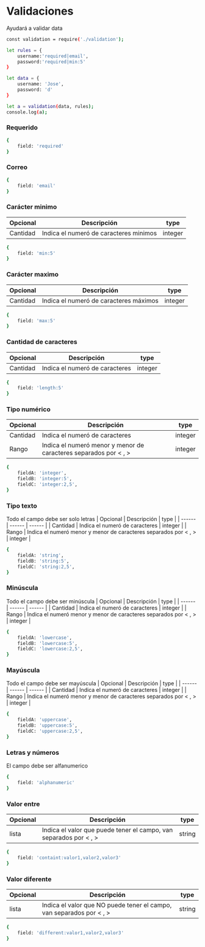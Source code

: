 # Validaciones
Ayudará a validar data

```sh
const validation = require('./validation');

let rules = {
    username:'required|email',
    password:'required|min:5'
}

let data = {
    username: 'Jose',
    password: 'd'
}

let a = validation(data, rules);
console.log(a);
```


### Requerido
```sh
{
    field: 'required'
}
```

### Correo
```sh
{
    field: 'email'
}
```

### Carácter minimo
| Opcional | Descripción | type |
| ------ | ------ | ------ | 
| Cantidad | Indica el numeró de caracteres minimos | integer |
```sh
{
    field: 'min:5'
}
```

### Carácter maximo
| Opcional | Descripción | type |
| ------ | ------ | ------ | 
| Cantidad | Indica el numeró de caracteres máximos | integer |
```sh
{
    field: 'max:5'
}
```

### Cantidad de caracteres
| Opcional | Descripción | type |
| ------ | ------ | ------ | 
| Cantidad | Indica el numeró de caracteres | integer |
```sh
{
    field: 'length:5'
}
```

### Tipo numérico
| Opcional | Descripción | type |
| ------ | ------ | ------ | 
| Cantidad | Indica el numeró de caracteres | integer |
| Rango | Indica el numeró menor y menor de caracteres separados por < , > | integer |
```sh
{
    fieldA: 'integer',
    fieldB: 'integer:5',
    fieldC: 'integer:2,5',
}
```

### Tipo texto
Todo el campo debe ser solo letras
| Opcional | Descripción | type |
| ------ | ------ | ------ | 
| Cantidad | Indica el numeró de caracteres | integer |
| Rango | Indica el numeró menor y menor de caracteres separados por < , > | integer |
```sh
{
    fieldA: 'string',
    fieldB: 'string:5',
    fieldC: 'string:2,5',
}
```

### Minúscula
Todo el campo debe ser minúscula
| Opcional | Descripción | type |
| ------ | ------ | ------ | 
| Cantidad | Indica el numeró de caracteres | integer |
| Rango | Indica el numeró menor y menor de caracteres separados por < , > | integer |
```sh
{
    fieldA: 'lowercase',
    fieldB: 'lowercase:5',
    fieldC: 'lowercase:2,5',
}
```

### Mayúscula
Todo el campo debe ser mayúscula
| Opcional | Descripción | type |
| ------ | ------ | ------ | 
| Cantidad | Indica el numeró de caracteres | integer |
| Rango | Indica el numeró menor y menor de caracteres separados por < , > | integer |
```sh
{
    fieldA: 'uppercase',
    fieldB: 'uppercase:5',
    fieldC: 'uppercase:2,5',
}
```

### Letras y números
El campo debe ser alfanumerico
```sh
{
    field: 'alphanumeric'
}
```

### Valor entre
| Opcional | Descripción | type |
| ------ | ------ | ------ | 
| lista | Indica el valor que puede tener el campo, van separados por < , > | string |
```sh
{
    field: 'containt:valor1,valor2,valor3'
}
```

### Valor diferente
| Opcional | Descripción | type |
| ------ | ------ | ------ | 
| lista | Indica el valor que NO puede tener el campo, van separados por < , > | string |
```sh
{
    field: 'different:valor1,valor2,valor3'
}
```